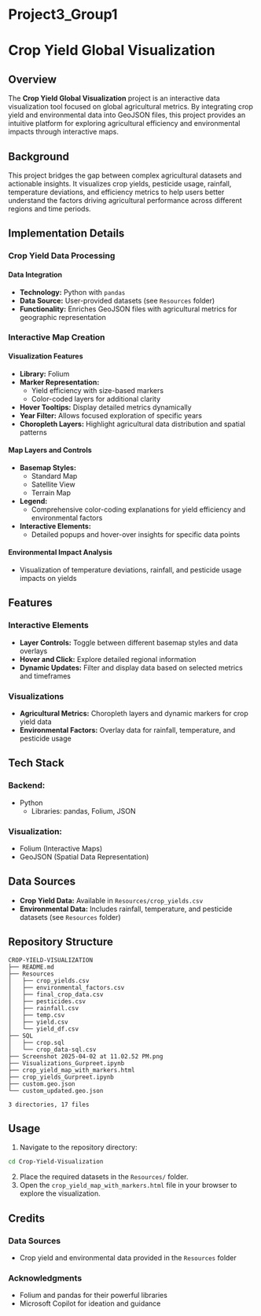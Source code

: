 # Project3_Group1
# Crop Yield Global Visualization

## Overview
The **Crop Yield Global Visualization** project is an interactive data visualization tool focused on global agricultural metrics. By integrating crop yield and environmental data into GeoJSON files, this project provides an intuitive platform for exploring agricultural efficiency and environmental impacts through interactive maps.

## Background
This project bridges the gap between complex agricultural datasets and actionable insights. It visualizes crop yields, pesticide usage, rainfall, temperature deviations, and efficiency metrics to help users better understand the factors driving agricultural performance across different regions and time periods.

## Implementation Details

### Crop Yield Data Processing
#### Data Integration
* **Technology:** Python with `pandas`
* **Data Source:** User-provided datasets (see `Resources` folder)
* **Functionality:** Enriches GeoJSON files with agricultural metrics for geographic representation

### Interactive Map Creation
#### Visualization Features
* **Library:** Folium
* **Marker Representation:**
   * Yield efficiency with size-based markers
   * Color-coded layers for additional clarity
* **Hover Tooltips:** Display detailed metrics dynamically
* **Year Filter:** Allows focused exploration of specific years
* **Choropleth Layers:** Highlight agricultural data distribution and spatial patterns

#### Map Layers and Controls
* **Basemap Styles:**
   * Standard Map
   * Satellite View
   * Terrain Map
* **Legend:**
   * Comprehensive color-coding explanations for yield efficiency and environmental factors
* **Interactive Elements:**
   * Detailed popups and hover-over insights for specific data points

#### Environmental Impact Analysis
* Visualization of temperature deviations, rainfall, and pesticide usage impacts on yields

## Features
### Interactive Elements
* **Layer Controls:** Toggle between different basemap styles and data overlays
* **Hover and Click:** Explore detailed regional information
* **Dynamic Updates:** Filter and display data based on selected metrics and timeframes

### Visualizations
* **Agricultural Metrics:** Choropleth layers and dynamic markers for crop yield data
* **Environmental Factors:** Overlay data for rainfall, temperature, and pesticide usage

## Tech Stack
### Backend:
* Python
   * Libraries: pandas, Folium, JSON

### Visualization:
* Folium (Interactive Maps)
* GeoJSON (Spatial Data Representation)

## Data Sources
* **Crop Yield Data:** Available in `Resources/crop_yields.csv`
* **Environmental Data:** Includes rainfall, temperature, and pesticide datasets (see `Resources` folder)

## Repository Structure
```
CROP-YIELD-VISUALIZATION
├── README.md
├── Resources
│   ├── crop_yields.csv
│   ├── environmental_factors.csv
│   ├── final_crop_data.csv
│   ├── pesticides.csv
│   ├── rainfall.csv
│   ├── temp.csv
│   ├── yield.csv
│   └── yield_df.csv
├── SQL
│   ├── crop.sql
│   └── crop_data-sql.csv
├── Screenshot 2025-04-02 at 11.02.52 PM.png
├── Visualizations_Gurpreet.ipynb
├── crop_yield_map_with_markers.html
├── crop_yields_Gurpreet.ipynb
├── custom.geo.json
└── custom_updated.geo.json

3 directories, 17 files
```

## Usage
1. Navigate to the repository directory:
```bash
cd Crop-Yield-Visualization
```

2. Place the required datasets in the `Resources/` folder.
3. Open the `crop_yield_map_with_markers.html` file in your browser to explore the visualization.

## Credits
### Data Sources
* Crop yield and environmental data provided in the `Resources` folder

### Acknowledgments
* Folium and pandas for their powerful libraries
* Microsoft Copilot for ideation and guidance
